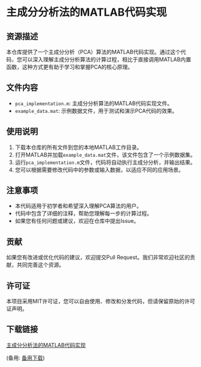 # 主成分分析法的MATLAB代码实现

## 资源描述

本仓库提供了一个主成分分析（PCA）算法的MATLAB代码实现。通过这个代码，您可以深入理解主成分分析算法的计算过程，相比于直接调用MATLAB内置函数，这种方式更有助于学习和掌握PCA的核心原理。

## 文件内容

- `pca_implementation.m`: 主成分分析算法的MATLAB代码实现文件。
- `example_data.mat`: 示例数据文件，用于测试和演示PCA代码的效果。

## 使用说明

1. 下载本仓库的所有文件到您的本地MATLAB工作目录。
2. 打开MATLAB并加载`example_data.mat`文件，该文件包含了一个示例数据集。
3. 运行`pca_implementation.m`文件，代码将自动执行主成分分析，并输出结果。
4. 您可以根据需要修改代码中的参数或输入数据，以适应不同的应用场景。

## 注意事项

- 本代码适用于初学者和希望深入理解PCA算法的用户。
- 代码中包含了详细的注释，帮助您理解每一步的计算过程。
- 如果您有任何问题或建议，欢迎在仓库中提出Issue。

## 贡献

如果您有改进或优化代码的建议，欢迎提交Pull Request。我们非常欢迎社区的贡献，共同完善这个资源。

## 许可证

本项目采用MIT许可证，您可以自由使用、修改和分发代码，但请保留原始的许可证声明。

## 下载链接
[主成分分析法的MATLAB代码实现](https://pan.quark.cn/s/2b257dfb1e68) 

(备用: [备用下载](https://pan.baidu.com/s/1Q0WAw0A-DReJ1JrBX2xSEA?pwd=1234))
